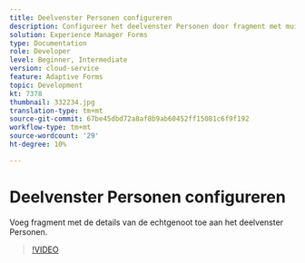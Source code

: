 ```yaml
---
title: Deelvenster Personen configureren
description: Configureer het deelvenster Personen door fragment met muisdetails toe te voegen.
solution: Experience Manager Forms
type: Documentation
role: Developer
level: Beginner, Intermediate
version: cloud-service
feature: Adaptive Forms
topic: Development
kt: 7378
thumbnail: 332234.jpg
translation-type: tm+mt
source-git-commit: 67be45dbd72a8af8b9ab60452ff15081c6f9f192
workflow-type: tm+mt
source-wordcount: '29'
ht-degree: 10%

---
```



# Deelvenster Personen configureren

Voeg fragment met de details van de echtgenoot toe aan het deelvenster Personen.

>[!VIDEO](https://video.tv.adobe.com/v/332234?quality=12&learn=on)

